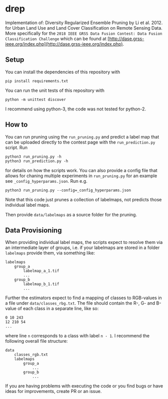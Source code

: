 # drep
Implementation of: Diversity Regularized Ensemble Pruning by Li et al. 2012. for Urban Land Use and Land Cover Classification on Remote Sensing Data. More specifically for the `2018 IEEE GRSS Data Fusion Contest: Data Fusion Classification Challenge` which can be found at [http://dase.grss-ieee.org/index.php](http://dase.grss-ieee.org/index.php).

## Setup 
You can install the dependencies of this repository with 

```
pip install requirements.txt
```

You can run the unit tests of this repository with 
```
python -m unittest discover
```

I recommend using python-3, the code was not tested for python-2.

## How to
You can run pruning using the `run_pruning.py` and predict a label map that can be uploaded directly to the contest page with the `run_prediction.py` script. Run 

```
python3 run_pruning.py -h
python3 run_prediction.py -h
```

for details on how the scripts work. You can also provide a config file that allows for chaning multiple experiments in `run_pruning.py` for an example see `_config_hyperparams.json`. Run e.g.

```
python3 run_pruning.py --config=_config_hyperparams.json
```
Note that this code just prunes a collection of labelmaps, not predicts those individual label maps.

Then provide `data/labelmaps` as a source folder for the pruning.

## Data Provisioning
When providing individual label maps, the scripts expect to resolve them via an intermediate layer of groups, i.e. if your labelmaps are stored in a folder `labelmaps` provide them, via something like:

```
labelmaps
    group_a
        labelmap_a_1.tif 
        ...
    group_b
        labelmap_b_1.tif 
        ...
```

Further the estimators expect to find a mapping of classes to RGB-values in a file under `data/classes_rbg.txt`. The file should contain the 
R-, G- and B-value of each class in a separate line, like so:

```
0 10 243
12 210 54
...
```

where line `n` corresponds to a class with label `n - 1`.
I recommend the following overall file structure:

```
data 
    classes_rgb.txt
    labelmaps
        group_a
            ...
        group_b
            ...
```

If you are having problems with executing the code or you find bugs or have ideas for improvements, create PR or an issue.